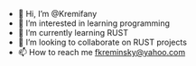 - 👋 Hi, I’m @Kremifany
- 👀 I’m interested in learning programming
- 🌱 I’m currently learning RUST
- 💞️ I’m looking to collaborate on RUST projects
- 📫 How to reach me fkreminsky@yahoo.com

<!---
Kremifany/Kremifany is a ✨ special ✨ repository because its `README.md` (this file) appears on your GitHub profile.
You can click the Preview link to take a look at your changes.
--->
